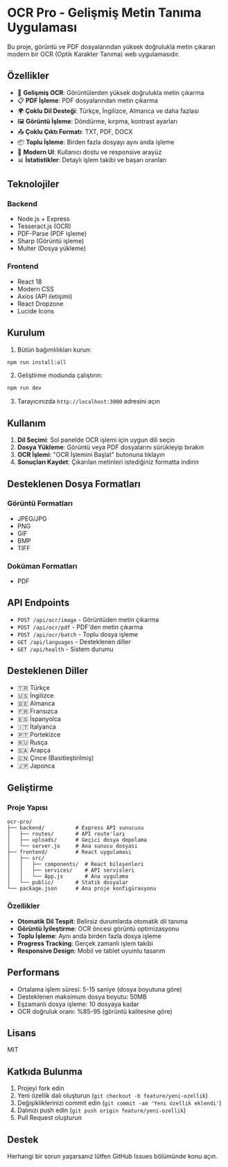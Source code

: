 # OCR Pro - Gelişmiş Metin Tanıma Uygulaması

Bu proje, görüntü ve PDF dosyalarından yüksek doğrulukla metin çıkaran modern bir OCR (Optik Karakter Tanıma) web uygulamasıdır.

## Özellikler

- 📄 **Gelişmiş OCR**: Görüntülerden yüksek doğrulukla metin çıkarma
- 📋 **PDF İşleme**: PDF dosyalarından metin çıkarma
- 🌍 **Çoklu Dil Desteği**: Türkçe, İngilizce, Almanca ve daha fazlası
- 🖼️ **Görüntü İşleme**: Döndürme, kırpma, kontrast ayarları
- 📤 **Çoklu Çıktı Formatı**: TXT, PDF, DOCX
- 📦 **Toplu İşleme**: Birden fazla dosyayı aynı anda işleme
- 🎨 **Modern UI**: Kullanıcı dostu ve responsive arayüz
- 📊 **İstatistikler**: Detaylı işlem takibi ve başarı oranları

## Teknolojiler

### Backend
- Node.js + Express
- Tesseract.js (OCR)
- PDF-Parse (PDF işleme)
- Sharp (Görüntü işleme)
- Multer (Dosya yükleme)

### Frontend
- React 18
- Modern CSS
- Axios (API iletişimi)
- React Dropzone
- Lucide Icons

## Kurulum

1. Bütün bağımlılıkları kurun:
```bash
npm run install:all
```

2. Geliştirme modunda çalıştırın:
```bash
npm run dev
```

3. Tarayıcınızda `http://localhost:3000` adresini açın

## Kullanım

1. **Dil Seçimi**: Sol panelde OCR işlemi için uygun dili seçin
2. **Dosya Yükleme**: Görüntü veya PDF dosyalarını sürükleyip bırakın
3. **OCR İşlemi**: "OCR İşlemini Başlat" butonuna tıklayın
4. **Sonuçları Kaydet**: Çıkarılan metinleri istediğiniz formatta indirin

## Desteklenen Dosya Formatları

### Görüntü Formatları
- JPEG/JPG
- PNG
- GIF
- BMP
- TIFF

### Doküman Formatları
- PDF

## API Endpoints

- `POST /api/ocr/image` - Görüntüden metin çıkarma
- `POST /api/ocr/pdf` - PDF'den metin çıkarma
- `POST /api/ocr/batch` - Toplu dosya işleme
- `GET /api/languages` - Desteklenen diller
- `GET /api/health` - Sistem durumu

## Desteklenen Diller

- 🇹🇷 Türkçe
- 🇺🇸 İngilizce
- 🇩🇪 Almanca
- 🇫🇷 Fransızca
- 🇪🇸 İspanyolca
- 🇮🇹 İtalyanca
- 🇵🇹 Portekizce
- 🇷🇺 Rusça
- 🇸🇦 Arapça
- 🇨🇳 Çince (Basitleştirilmiş)
- 🇯🇵 Japonca

## Geliştirme

### Proje Yapısı
```
ocr-pro/
├── backend/          # Express API sunucusu
│   ├── routes/       # API route'ları
│   ├── uploads/      # Geçici dosya depolama
│   └── server.js     # Ana sunucu dosyası
├── frontend/         # React uygulaması
│   ├── src/
│   │   ├── components/  # React bileşenleri
│   │   ├── services/    # API servisleri
│   │   └── App.js       # Ana uygulama
│   └── public/       # Statik dosyalar
└── package.json      # Ana proje konfigürasyonu
```

### Özellikler

- **Otomatik Dil Tespit**: Belirsiz durumlarda otomatik dil tanıma
- **Görüntü İyileştirme**: OCR öncesi görüntü optimizasyonu
- **Toplu İşleme**: Aynı anda birden fazla dosya işleme
- **Progress Tracking**: Gerçek zamanlı işlem takibi
- **Responsive Design**: Mobil ve tablet uyumlu tasarım

## Performans

- Ortalama işlem süresi: 5-15 saniye (dosya boyutuna göre)
- Desteklenen maksimum dosya boyutu: 50MB
- Eşzamanlı dosya işleme: 10 dosyaya kadar
- OCR doğruluk oranı: %85-95 (görüntü kalitesine göre)

## Lisans

MIT

## Katkıda Bulunma

1. Projeyi fork edin
2. Yeni özellik dalı oluşturun (`git checkout -b feature/yeni-ozellik`)
3. Değişikliklerinizi commit edin (`git commit -am 'Yeni özellik eklendi'`)
4. Dalınızı push edin (`git push origin feature/yeni-ozellik`)
5. Pull Request oluşturun

## Destek

Herhangi bir sorun yaşarsanız lütfen GitHub Issues bölümünde konu açın. 